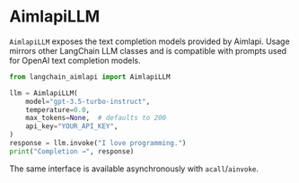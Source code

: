 # AimlapiLLM

`AimlapiLLM` exposes the text completion models provided by Aimlapi. Usage mirrors other LangChain LLM classes and is compatible with prompts used for OpenAI text completion models.

```python
from langchain_aimlapi import AimlapiLLM

llm = AimlapiLLM(
    model="gpt-3.5-turbo-instruct",
    temperature=0.0,
    max_tokens=None,  # defaults to 200
    api_key="YOUR_API_KEY",
)
response = llm.invoke("I love programming.")
print("Completion →", response)
```

The same interface is available asynchronously with `acall`/`ainvoke`.

